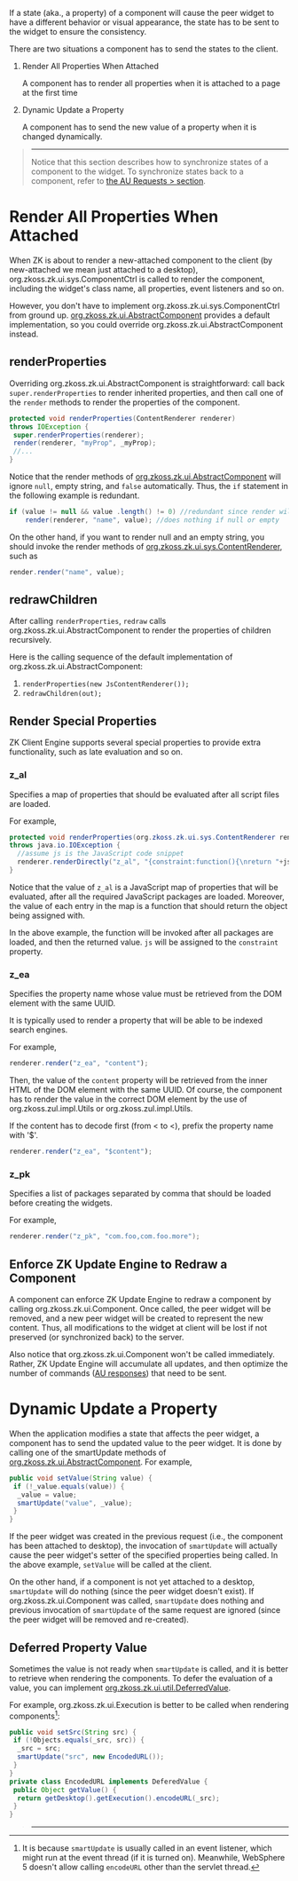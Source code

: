 

If a state (aka., a property) of a component will cause the peer widget
to have a different behavior or visual appearance, the state has to be
sent to the widget to ensure the consistency.

There are two situations a component has to send the states to the
client.

1.  Render All Properties When Attached
      
    A component has to render all properties when it is attached to a
    page at the first time
2.  Dynamic Update a Property
      
    A component has to send the new value of a property when it is
    changed dynamically.

> ------------------------------------------------------------------------
>
> Notice that this section describes how to synchronize states of a
> component to the widget. To synchronize states back to a component,
> refer to [the AU Requests > section]({{site.baseurl}}/zk_client_side_ref/communication/au_requests/client-side_firing).

# Render All Properties When Attached

When ZK is about to render a new-attached component to the client (by
new-attached we mean just attached to a desktop),
<javadoc method="redraw(java.io.Writer)" type="interface">org.zkoss.zk.ui.sys.ComponentCtrl</javadoc>
is called to render the component, including the widget's class name,
all properties, event listeners and so on.

However, you don't have to implement
<javadoc method="redraw(java.io.Writer)" type="interface">org.zkoss.zk.ui.sys.ComponentCtrl</javadoc>
from ground up. [org.zkoss.zk.ui.AbstractComponent](https://www.zkoss.org/javadoc/latest/zk/org/zkoss/zk/ui/AbstractComponent.html)
provides a default implementation, so you could override
<javadoc method="renderProperties(org.zkoss.zk.ui.sys.ContentRenderer)">org.zkoss.zk.ui.AbstractComponent</javadoc>
instead.

## renderProperties

Overriding
<javadoc method="renderProperties(org.zkoss.zk.ui.sys.ContentRenderer)">org.zkoss.zk.ui.AbstractComponent</javadoc>
is straightforward: call back `super.renderProperties` to render
inherited properties, and then call one of the `render` methods to
render the properties of the component.

```java
protected void renderProperties(ContentRenderer renderer)
throws IOException {
 super.renderProperties(renderer);
 render(renderer, "myProp", _myProp);
 //...
}
```

Notice that the render methods of
[org.zkoss.zk.ui.AbstractComponent](https://www.zkoss.org/javadoc/latest/zk/org/zkoss/zk/ui/AbstractComponent.html) will ignore `null`,
empty string, and `false` automatically. Thus, the `if` statement in the
following example is redundant.

```java
if (value != null && value .length() != 0) //redundant since render will check
    render(renderer, "name", value); //does nothing if null or empty
```

On the other hand, if you want to render null and an empty string, you
should invoke the render methods of
[org.zkoss.zk.ui.sys.ContentRenderer](https://www.zkoss.org/javadoc/latest/zk/org/zkoss/zk/ui/sys/ContentRenderer.html),
such as

```java
render.render("name", value);
```

## redrawChildren

After calling `renderProperties`, `redraw` calls
<javadoc method="redrawChildren(java.io.Writer)">org.zkoss.zk.ui.AbstractComponent</javadoc>
to render the properties of children recursively.

Here is the calling sequence of the default implementation of
<javadoc method="redraw(java.io.Writer)">org.zkoss.zk.ui.AbstractComponent</javadoc>:

1.  `renderProperties(new JsContentRenderer());`
2.  `redrawChildren(out);`

## Render Special Properties

ZK Client Engine supports several special properties to provide extra
functionality, such as late evaluation and so on.

### z_al

Specifies a map of properties that should be evaluated after all script
files are loaded.

For example,

```java
protected void renderProperties(org.zkoss.zk.ui.sys.ContentRenderer renderer)
throws java.io.IOException {
  //assume js is the JavaScript code snippet
  renderer.renderDirectly("z_al", "{constraint:function(){\nreturn "+js+";}}");
}
```

Notice that the value of `z_al` is a JavaScript map of properties that
will be evaluated, after all the required JavaScript packages are
loaded. Moreover, the value of each entry in the map is a function that
should return the object being assigned with.

In the above example, the function will be invoked after all packages
are loaded, and then the returned value. `js` will be assigned to the
`constraint` property.

### z_ea

Specifies the property name whose value must be retrieved from the DOM
element with the same UUID.

It is typically used to render a property that will be able to be
indexed search engines.

For example,

```javascript
renderer.render("z_ea", "content");
```

Then, the value of the `content` property will be retrieved from the
inner HTML of the DOM element with the same UUID. Of course, the
component has to render the value in the correct DOM element by the use
of
<javadoc method="renderCrawlableA(java.lang.String, java.lang.String)">org.zkoss.zul.impl.Utils</javadoc>
or
<javadoc method="renderCrawlableText(java.lang.String)">org.zkoss.zul.impl.Utils</javadoc>.

If the content has to decode first (from &lt; to \<), prefix the
property name with '\$'.

```javascript
renderer.render("z_ea", "$content");
```

### z_pk

Specifies a list of packages separated by comma that should be loaded
before creating the widgets.

For example,

```java
renderer.render("z_pk", "com.foo,com.foo.more");
```

## Enforce ZK Update Engine to Redraw a Component

A component can enforce ZK Update Engine to redraw a component by
calling
<javadoc method="invalidate()" type="interface">org.zkoss.zk.ui.Component</javadoc>.
Once called, the peer widget will be removed, and a new peer widget will
be created to represent the new content. Thus, all modifications to the
widget at client will be lost if not preserved (or synchronized back) to
the server.

Also notice that
<javadoc method="redraw(java.io.Writer)" type="interface">org.zkoss.zk.ui.Component</javadoc>
won't be called immediately. Rather, ZK Update Engine will accumulate
all updates, and then optimize the number of commands ([AU responses]({{site.baseurl}}/zk_client_side_ref/communication/au_responses))
that need to be sent.

# Dynamic Update a Property

When the application modifies a state that affects the peer widget, a
component has to send the updated value to the peer widget. It is done
by calling one of the smartUpdate methods of
[org.zkoss.zk.ui.AbstractComponent](https://www.zkoss.org/javadoc/latest/zk/org/zkoss/zk/ui/AbstractComponent.html). For example,

```java
public void setValue(String value) {
 if (!_value.equals(value)) {
  _value = value;
  smartUpdate("value", _value);
 }
}
```

If the peer widget was created in the previous request (i.e., the
component has been attached to desktop), the invocation of `smartUpdate`
will actually cause the peer widget's setter of the specified properties
being called. In the above example, `setValue` will be called at the
client.

On the other hand, if a component is not yet attached to a desktop,
`smartUpdate` will do nothing (since the peer widget doesn't exist). If
<javadoc method="invalidate()" type="interface">org.zkoss.zk.ui.Component</javadoc>
was called, `smartUpdate` does nothing and previous invocation of
`smartUpdate` of the same request are ignored (since the peer widget
will be removed and re-created).

## Deferred Property Value

Sometimes the value is not ready when `smartUpdate` is called, and it is
better to retrieve when rendering the components. To defer the
evaluation of a value, you can implement
[org.zkoss.zk.ui.util.DeferredValue](https://www.zkoss.org/javadoc/latest/zk/org/zkoss/zk/ui/util/DeferredValue.html).

For example,
<javadoc method="encodeURL(java.lang.String)" type="interface">org.zkoss.zk.ui.Execution</javadoc>
is better to be called when rendering components[^1]:

```java
public void setSrc(String src) {
 if (!Objects.equals(_src, src)) {
  _src = src;
  smartUpdate("src", new EncodedURL());
 }
}
private class EncodedURL implements DeferedValue {
 public Object getValue() {
  return getDesktop().getExecution().encodeURL(_src);
 }
}
```

> ------------------------------------------------------------------------
>
> <references/>



[^1]: It is because `smartUpdate` is usually called in an event
    listener, which might run at the event thread (if it is turned on).
    Meanwhile, WebSphere 5 doesn't allow calling `encodeURL` other than
    the servlet thread.
